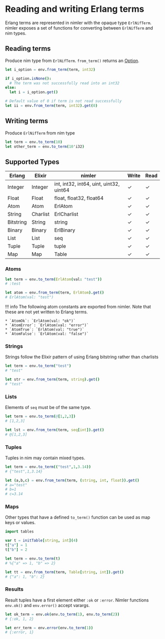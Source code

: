 # Reading and writing Erlang terms

Erlang terms are represented in nimler with the opaque type `ErlNifTerm`. nimler exposes a set of functions for converting between `ErlNifTerm` and nim types.

## Reading terms

Produce nim type from `ErlNifTerm`. `from_term()` returns an [Option](https://nim-lang.org/docs/options.html).

```nim
let i_option = env.from_term(term, int32)

if i_option.isNone():
  # The term was not successfully read into an int32
else:
  let i = i_option.get()

# Default value of 0 if term is not read successfully
let ii = env.from_term(term, int32).get(0)
```

## Writing terms

Produce `ErlNifTerm` from nim type

```nim
let term = env.to_term(10)
let other_term = env.to_term(10'i32)
```

## Supported Types

| Erlang  	| Elixir   	| nimler                                  	| Write  	| Read  	|
|---------	|----------	|-----------------------------------------	|--------	|--------	|
| Integer 	| Integer  	| int, int32, int64, uint, uint32, uint64 	| ✓      	| ✓      	|
| Float   	| Float    	| float, float32, float64                 	| ✓      	| ✓      	|
| Atom    	| Atom     	| ErlAtom                                 	| ✓      	| ✓      	|
| String  	| Charlist 	| ErlCharlist                             	| ✓      	| ✓      	|
| Bitstring | String   	| string                                  	| ✓      	| ✓      	|
| Binary  	| Binary   	| ErlBinary                               	| ✓      	| ✓      	|
| List    	| List     	| seq                                     	| ✓      	| ✓      	|
| Tuple   	| Tuple    	| tuple                                   	| ✓      	| ✓      	|
| Map     	| Map      	| Table                                   	| ✓      	| ✓      	|

### Atoms

```nim
let term = env.to_term(ErlAtom(val: "test"))
# :test

let atom = env.from_term(term, ErlAtom).get()
# ErlAtom(val: "test")
```

!!! info
    The following atom constants are exported from nimler. Note that these are not yet written to Erlang terms.

    * `AtomOk`: `ErlAtom(val: "ok")`
    * `AtomError`: `ErlAtom(val: "error")`
    * `AtomTrue`: `ErlAtom(val: "true")`
    * `AtomFalse`: `ErlAtom(val: "false")`

### Strings

Strings follow the Elixir pattern of using Erlang bitstring rather than charlists

```nim
let term = env.to_term("test")
# "test"

let str = env.from_term(term, string).get()
# "test"
```

### Lists

Elements of `seq` must be of the same type.

```nim
let term = env.to_term(@[1,2,3])
# [1,2,3]

let lst = env.from_term(term, seq[int]).get()
# @[1,2,3]
```

### Tuples

Tuples in nim may contain mixed types.

```nim
let term = env.to_term(("test",1,3.14))
# {"test",1,3.14}

let (a,b,c) = env.from_term(term, (string, int, float)).get()
# a="test"
# b=1
# c=3.14
```

### Maps

Other types that have a defined `to_term()` function can be used as map keys or values.

```nim
import tables

var t = initTable[string, int](4)
t["a"] = 1
t["b"] = 2

let term = env.to_term(t)
# %{"a" => 1, "b" => 2}

let tt = env.from_term(term, Table[string, int]).get()
# {"a": 1, "b": 2}
```

### Results

Result tuples have a first element either `:ok` or `:error`. Nimler functions `env.ok()` and `env.error()` accept varargs.

```nim
let ok_term = env.ok(env.to_term(1), env.to_term(2))
# {:ok, 1, 2}

let err_term = env.error(env.to_term(1))
# {:error, 1}
```

